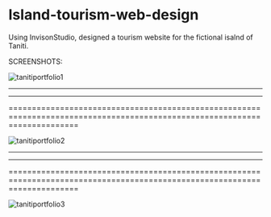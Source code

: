 # Island-tourism-web-design
Using InvisonStudio, designed a tourism website for the fictional isalnd of Taniti.

SCREENSHOTS:

![tanitiportfolio1](https://user-images.githubusercontent.com/54335750/114285340-6b9ec700-9a24-11eb-84bc-b3b0fd87bb23.png)

---------------------------------------------------------------------------------------------------------------------------
---------------------------------------------------------------------------------------------------------------------------
===========================================================================================================================

![tanitiportfolio2](https://user-images.githubusercontent.com/54335750/114285344-6ccff400-9a24-11eb-80de-e56c89cd6dda.png)

---------------------------------------------------------------------------------------------------------------------------
---------------------------------------------------------------------------------------------------------------------------
===========================================================================================================================

![tanitiportfolio3](https://user-images.githubusercontent.com/54335750/114285346-6e99b780-9a24-11eb-83c1-12ce3e6736a1.png)

